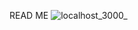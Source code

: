 READ ME
![localhost_3000_](https://user-images.githubusercontent.com/63216164/112576388-6b10fa00-8daf-11eb-8d4e-2f6615cac1a5.png)

